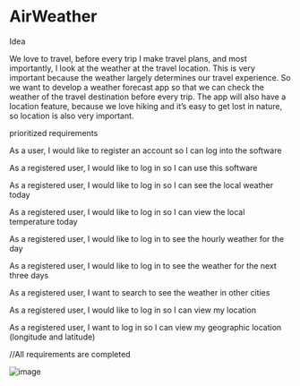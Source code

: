 # AirWeather

Idea

We love to travel, before every trip I make travel plans, and most importantly, I look at the weather at the travel location. This is very important because the weather largely determines our travel experience. So we want to develop a weather forecast app so that we can check the weather of the travel destination before every trip. The app will also have a location feature, because we love hiking and it’s easy to get lost in nature, so location is also very important.

prioritized requirements

As a user, I would like to register an account so I can log into the software

As a registered user, I would like to log in so I can use this software

As a registered user, I would like to log in so I can see the local weather today

As a registered user, I would like to log in so I can view the local temperature today

As a registered user, I would like to log in to see the hourly weather for the day

As a registered user, I would like to log in to see the weather for the next three days

As a registered user, I want to search to see the weather in other cities

As a registered user, I would like to log in so I can view my location

As a registered user, I want to log in so I can view my geographic location (longitude and latitude)

//All requirements are completed


![image](https://user-images.githubusercontent.com/75226562/168085802-7b613dd3-47ba-4865-b66b-692d08451ca6.png)


